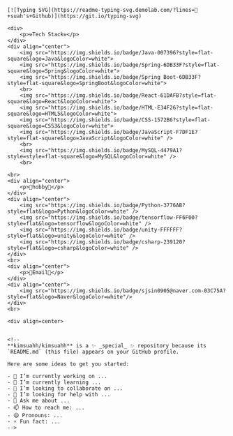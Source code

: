 

	[![Typing SVG](https://readme-typing-svg.demolab.com/?lines=👋+suah's+Github)](https://git.io/typing-svg)
	
	<div>
		<p>⚒️Tech Stack⚒️</p>
	</div>
	<div align="center">
		<img src="https://img.shields.io/badge/Java-007396?style=flat-square&logo=Java&logoColor=white">
		<img src="https://img.shields.io/badge/Spring-6DB33F?style=flat-square&logo=Spring&logoColor=white">
	 	<img src="https://img.shields.io/badge/Spring Boot-6DB33F?style=flat-square&logo=SpringBoot&logoColor=white">
		<br>
		<img src="https://img.shields.io/badge/React-61DAFB?style=flat-square&logo=React&logoColor=white">
	  	<img src="https://img.shields.io/badge/HTML-E34F26?style=flat-square&logo=HTML5&logoColor=white">
	  	<img src="https://img.shields.io/badge/CSS-1572B6?style=flat-square&logo=CSS3&logoColor=white">
		<img src="https://img.shields.io/badge/JavaScript-F7DF1E?style=flat-square&logo=JavaScript&logoColor=white" />
		<br>
		<img src="https://img.shields.io/badge/MySQL-4479A1?style=style=flat-square&logo=MySQL&logoColor=white" />
	  	<br>
	  	
	<br>
	<div align="center">
		<p>👻hobby👻</p>
	</div>
	<div align="center">
		<img src="https://img.shields.io/badge/Python-3776AB?style=flat&logo=Python&logoColor=white" />
		<img src="https://img.shields.io/badge/tensorflow-FF6F00?style=flat&logo=tensorflow&logoColor=white" />
		<img src="https://img.shields.io/badge/unity-FFFFFF?style=flat&logo=unity&logoColor=white" />
		<img src="https://img.shields.io/badge/csharp-239120?style=flat&logo=csharp&logoColor=white" />
	</div>
	<br>
	<div align="center">
		<p>📧Email📧</p>
	</div>
	<div align="center">
		<img src="https://img.shields.io/badge/sjsin0905@naver.com-03C75A?style=flat&logo=Naver&logoColor=white"/>
	</div>
	<br>
	
	<div align=center>
	
	
	<!--
	**kimsuahh/kimsuahh** is a ✨ _special_ ✨ repository because its `README.md` (this file) appears on your GitHub profile.
	
	Here are some ideas to get you started:
	
	- 🔭 I’m currently working on ...
	- 🌱 I’m currently learning ...
	- 👯 I’m looking to collaborate on ...
	- 🤔 I’m looking for help with ...
	- 💬 Ask me about ...
	- 📫 How to reach me: ...
	- 😄 Pronouns: ...
	- ⚡ Fun fact: ...
	-->

